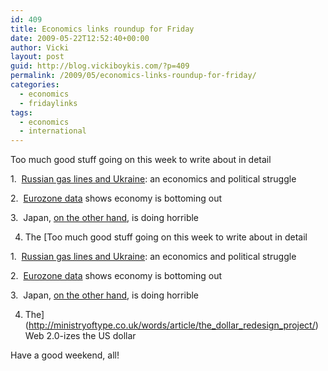 ```yaml
---
id: 409
title: Economics links roundup for Friday
date: 2009-05-22T12:52:40+00:00
author: Vicki
layout: post
guid: http://blog.vickiboykis.com/?p=409
permalink: /2009/05/economics-links-roundup-for-friday/
categories:
  - economics
  - fridaylinks
tags:
  - economics
  - international
---
```

Too much good stuff going on this week to write about in detail

1.  [Russian gas lines and Ukraine](http://www.economist.com/world/europe/displaystory.cfm?story_id=13687694&fsrc=rss): an economics and political struggle

2.  [Eurozone data](http://online.wsj.com/article/SB124289711446042721.html) shows economy is bottoming out

3.  Japan, [on the other hand](http://www.forbes.com/feeds/afx/2009/05/20/afx6449487.html), is doing horrible

4. The [Too much good stuff going on this week to write about in detail

1.  [Russian gas lines and Ukraine](http://www.economist.com/world/europe/displaystory.cfm?story_id=13687694&fsrc=rss): an economics and political struggle

2.  [Eurozone data](http://online.wsj.com/article/SB124289711446042721.html) shows economy is bottoming out

3.  Japan, [on the other hand](http://www.forbes.com/feeds/afx/2009/05/20/afx6449487.html), is doing horrible

4. The](http://ministryoftype.co.uk/words/article/the_dollar_redesign_project/) Web 2.0-izes the US dollar

Have a good weekend, all!